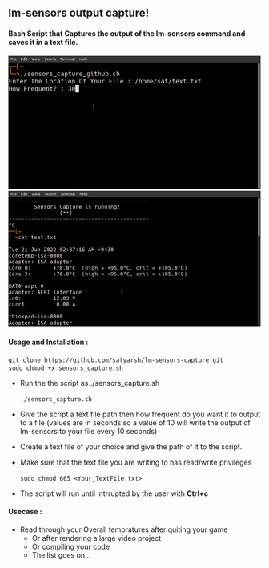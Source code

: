 ## lm-sensors output capture!

#### Bash Script that Captures the output of the lm-sensors command and saves it in a text file. <br>

![sensors_pic](https://raw.githubusercontent.com/satyarsh/lm-sensors-capture/main/sensors_pic.png)
![sensors_pic_2](https://raw.githubusercontent.com/satyarsh/lm-sensors-capture/main/sensors_pic_2.png)



#### Usage and Installation :

```
git clone https://github.com/satyarsh/lm-sensors-capture.git
sudo chmod +x sensors_capture.sh
```

- Run the the script as ./sensors_capture.sh
  
  `./sensors_capture.sh`

- Give the script a text file path then how frequent do you want it to output to a file (values are in seconds so a value of 10 will write the output of lm-sensors to your file every 10 seconds)

- Create a text file of your choice and give the path of it to the script.

- Make sure that the text file you are writing to has read/write privileges
  
  `sudo chmod 665 <Your_TextFile.txt>`

- The script will run until intrrupted by the user with **Ctrl+c**

#### Usecase :

- Read through your Overall tempratures after quiting your game
  - Or after rendering a large video project
  - Or compiling your code 
  - The list goes on...

